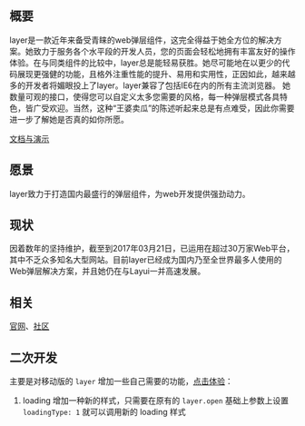 
## 概要
layer是一款近年来备受青睐的web弹层组件，这完全得益于她全方位的解决方案。她致力于服务各个水平段的开发人员，您的页面会轻松地拥有丰富友好的操作体验。在与同类组件的比较中，layer总是能轻易获胜。她尽可能地在以更少的代码展现更强健的功能，且格外注重性能的提升、易用和实用性，正因如此，越来越多的开发者将媚眼投上了layer。layer兼容了包括IE6在内的所有主流浏览器。 她数量可观的接口，使得您可以自定义太多您需要的风格，每一种弹层模式各具特色，皆广受欢迎。当然，这种“王婆卖瓜”的陈述听起来总是有点难受，因此你需要进一步了解她是否真的如你所愿。

[文档与演示](http://layer.layui.com/) 

## 愿景
layer致力于打造国内最盛行的弹层组件，为web开发提供强劲动力。

## 现状
因着数年的坚持维护，截至到2017年03月21日，已运用在超过30万家Web平台，其中不乏众多知名大型网站。目前layer已经成为国内乃至全世界最多人使用的Web弹层解决方案，并且她仍在与Layui一并高速发展。

## 相关
[官网](http://layer.layui.com/)、[社区](http://fly.layui.com)

## 二次开发
主要是对移动版的 `layer` 增加一些自己需要的功能，[点击体验](https://fxss5201.github.io/layer/)：
 1. loading 增加一种新的样式，只需要在原有的 `layer.open` 基础上参数上设置 `loadingType: 1` 就可以调用新的 loading 样式